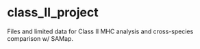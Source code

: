 # class_II_project
Files and limited data for Class II MHC analysis and cross-species comparison w/ SAMap.
